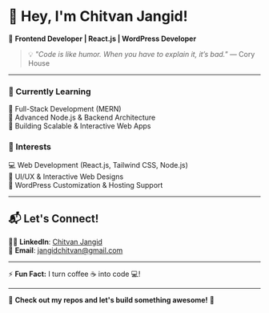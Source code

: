 # 👋 Hey, I'm Chitvan Jangid!  

🚀 **Frontend Developer | React.js | WordPress Developer**  

> 💡 *"Code is like humor. When you have to explain it, it’s bad."* — Cory House  

---

### 🌱 Currently Learning  
🔹 Full-Stack Development (MERN)  
🔹 Advanced Node.js & Backend Architecture  
🔹 Building Scalable & Interactive Web Apps  

### 👀 Interests  
💻 Web Development (React.js, Tailwind CSS, Node.js)  
🎨 UI/UX & Interactive Web Designs  
📡 WordPress Customization & Hosting Support  

---

## 📬 Let's Connect!  
👨‍💻 **LinkedIn**: [Chitvan Jangid](https://chitvanjangid.com/)  
📧 **Email**:    jangidchitvan@gmail.com  

---

⚡ **Fun Fact:** I turn coffee ☕ into code 💻!  

---

👀 **Check out my repos and let's build something awesome!** 🚀  
